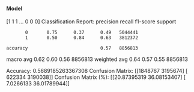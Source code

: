 #### Model
[1 1 1 ... 0 0 0]
Classification Report:
              precision    recall  f1-score   support

           0       0.75      0.37      0.49   5044441
           1       0.50      0.84      0.63   3812372

    accuracy                           0.57   8856813
   macro avg       0.62      0.60      0.56   8856813
weighted avg       0.64      0.57      0.55   8856813

Accuracy: 0.5689185263367308
Confusion Matrix:
[[1848767 3195674]
 [ 622334 3190038]]
Confusion Matrix (%):
[[20.87395319 36.08153407]
 [ 7.0266133  36.01789944]]
